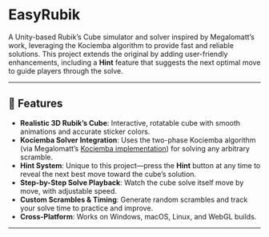# EasyRubik

A Unity-based Rubik’s Cube simulator and solver inspired by Megalomatt’s work, leveraging the Kociemba algorithm to provide fast and reliable solutions. This project extends the original by adding user-friendly enhancements, including a **Hint** feature that suggests the next optimal move to guide players through the solve.

---

## 🌟 Features

- **Realistic 3D Rubik’s Cube**: Interactive, rotatable cube with smooth animations and accurate sticker colors.
- **Kociemba Solver Integration**: Uses the two-phase Kociemba algorithm (via Megalomatt’s [Kociemba implementation](https://github.com/Megalomatt/Kociemba)) for solving any arbitrary scramble.
- **Hint System**: Unique to this project—press the **Hint** button at any time to reveal the next best move toward the cube’s solution.
- **Step-by-Step Solve Playback**: Watch the cube solve itself move by move, with adjustable speed.
- **Custom Scrambles & Timing**: Generate random scrambles and track your solve time to practice and improve.
- **Cross-Platform**: Works on Windows, macOS, Linux, and WebGL builds.

---

